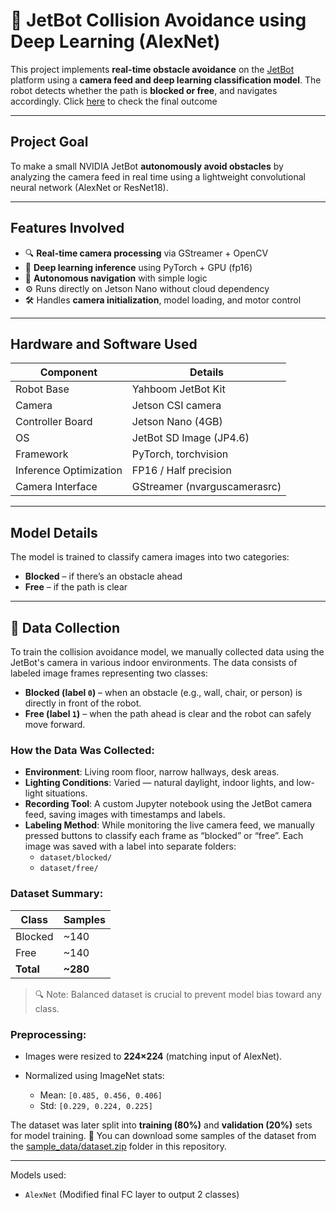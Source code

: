 # 🤖 JetBot Collision Avoidance using Deep Learning (AlexNet)

This project implements **real-time obstacle avoidance** on the [JetBot](https://github.com/NVIDIA-AI-IOT/jetbot) platform using a **camera feed and deep learning classification model**. The robot detects whether the path is **blocked or free**, and navigates accordingly. Click [here](https://youtu.be/xOFaC9Rw5iY) to check the final outcome

---

##  Project Goal

To make a small NVIDIA JetBot **autonomously avoid obstacles** by analyzing the camera feed in real time using a lightweight convolutional neural network (AlexNet or ResNet18).

---

##  Features Involved

- 🔍 **Real-time camera processing** via GStreamer + OpenCV
- 🧠 **Deep learning inference** using PyTorch + GPU (fp16)
- 🧭 **Autonomous navigation** with simple logic
- ⚙️ Runs directly on Jetson Nano without cloud dependency
- 🛠️ Handles **camera initialization**, model loading, and motor control

---

##  Hardware and Software Used

| Component              | Details                         |
|------------------------|----------------------------------|
| Robot Base             | Yahboom JetBot Kit              |
| Camera                 | Jetson CSI camera               |
| Controller Board       | Jetson Nano (4GB)               |
| OS                     | JetBot SD Image (JP4.6)         |
| Framework              | PyTorch, torchvision            |
| Inference Optimization | FP16 / Half precision           |
| Camera Interface       | GStreamer (nvarguscamerasrc)    |


---

##  Model Details

The model is trained to classify camera images into two categories:
- **Blocked** – if there’s an obstacle ahead
- **Free** – if the path is clear


---

## 📸 Data Collection

To train the collision avoidance model, we manually collected data using the JetBot's camera in various indoor environments. The data consists of labeled image frames representing two classes:

* **Blocked (label `0`)** – when an obstacle (e.g., wall, chair, or person) is directly in front of the robot.
* **Free (label `1`)** – when the path ahead is clear and the robot can safely move forward.

### How the Data Was Collected:

* **Environment**: Living room floor, narrow hallways, desk areas.
* **Lighting Conditions**: Varied — natural daylight, indoor lights, and low-light situations.
* **Recording Tool**: A custom Jupyter notebook using the JetBot camera feed, saving images with timestamps and labels.
* **Labeling Method**: While monitoring the live camera feed, we manually pressed buttons to classify each frame as “blocked” or “free”. Each image was saved with a label into separate folders:
    * `dataset/blocked/`
    * `dataset/free/`

### Dataset Summary:

| Class     | Samples    |
| --------- | ---------- |
| Blocked   | \~140      |
| Free      | \~140      |
| **Total** | **\~280** |

> 🔍 Note: Balanced dataset is crucial to prevent model bias toward any class.

### Preprocessing:

* Images were resized to **224×224** (matching input of AlexNet).
* Normalized using ImageNet stats:

  * Mean: `[0.485, 0.456, 0.406]`
  * Std: `[0.229, 0.224, 0.225]`

The dataset was later split into **training (80%)** and **validation (20%)** sets for model training.
📁 You can download some samples of the dataset from the [sample_data/dataset.zip](./sample_data/dataset.zip) folder in this repository.

---
  

Models used:
- `AlexNet` (Modified final FC layer to output 2 classes)



